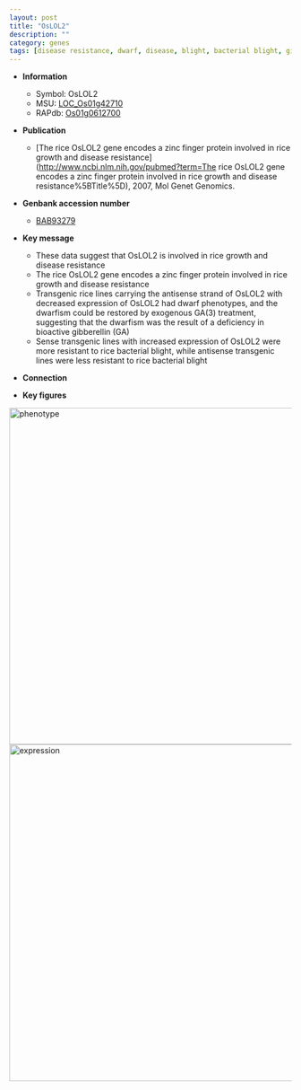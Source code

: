 ```yaml
---
layout: post
title: "OsLOL2"
description: ""
category: genes
tags: [disease resistance, dwarf, disease, blight, bacterial blight, gibberellin, resistant, growth]
---
```


* **Information**  
    + Symbol: OsLOL2  
    + MSU: [LOC_Os01g42710](http://rice.plantbiology.msu.edu/cgi-bin/ORF_infopage.cgi?orf=LOC_Os01g42710)  
    + RAPdb: [Os01g0612700](http://rapdb.dna.affrc.go.jp/viewer/gbrowse_details/irgsp1?name=Os01g0612700)  

* **Publication**  
    + [The rice OsLOL2 gene encodes a zinc finger protein involved in rice growth and disease resistance](http://www.ncbi.nlm.nih.gov/pubmed?term=The rice OsLOL2 gene encodes a zinc finger protein involved in rice growth and disease resistance%5BTitle%5D), 2007, Mol Genet Genomics.

* **Genbank accession number**  
    + [BAB93279](http://www.ncbi.nlm.nih.gov/nuccore/BAB93279)

* **Key message**  
    + These data suggest that OsLOL2 is involved in rice growth and disease resistance
    + The rice OsLOL2 gene encodes a zinc finger protein involved in rice growth and disease resistance
    + Transgenic rice lines carrying the antisense strand of OsLOL2 with decreased expression of OsLOL2 had dwarf phenotypes, and the dwarfism could be restored by exogenous GA(3) treatment, suggesting that the dwarfism was the result of a deficiency in bioactive gibberellin (GA)
    + Sense transgenic lines with increased expression of OsLOL2 were more resistant to rice bacterial blight, while antisense transgenic lines were less resistant to rice bacterial blight

* **Connection**  

* **Key figures**  
<img src="http://funRiceGenes.github.io/images/OsLOL2.pheno.png" alt="phenotype"  style="width: 600px;"/>

<img src="http://funRiceGenes.github.io/images/OsLOL2.exp.png" alt="expression"  style="width: 600px;"/>


